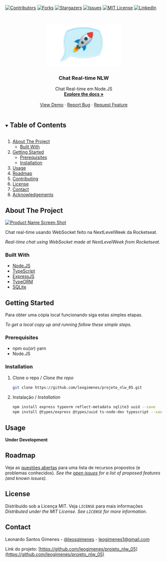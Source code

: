 <!--
*** Thanks for checking out the Best-README-Template. If you have a suggestion
*** that would make this better, please fork the repo and create a pull request
*** or simply open an issue with the tag "enhancement".
*** Thanks again! Now go create something AMAZING! :D
***
***
***
*** To avoid retyping too much info. Do a search and replace for the following:
*** leogimenes, projeto_nlw_05, leosgimenes, leogimenes1@gmail.com, Chat Real-time NLW, Chat Real-time em Node.JS
-->

<!-- PROJECT SHIELDS -->
<!--
*** I'm using markdown "reference style" links for readability.
*** Reference links are enclosed in brackets [ ] instead of parentheses ( ).
*** See the bottom of this document for the declaration of the reference variables
*** for contributors-url, forks-url, etc. This is an optional, concise syntax you may use.
*** https://www.markdownguide.org/basic-syntax/#reference-style-links
-->

[![Contributors][contributors-shield]][contributors-url]
[![Forks][forks-shield]][forks-url]
[![Stargazers][stars-shield]][stars-url]
[![Issues][issues-shield]][issues-url]
[![MIT License][license-shield]][license-url]
[![LinkedIn][linkedin-shield]][linkedin-url]

<!-- PROJECT LOGO -->
<br />
<p align="center">
  <a href="https://github.com/leogimenes/projeto_nlw_05">
    <img src="images/rocket_chat.png" alt="Logo" width="240" height="135">
  </a>

  <h3 align="center">Chat Real-time NLW</h3>

  <p align="center">
    Chat Real-time em Node.JS
    <br />
    <a href="https://github.com/leogimenes/projeto_nlw_05"><strong>Explore the docs »</strong></a>
    <br />
    <br />
    <a href="https://github.com/leogimenes/projeto_nlw_05">View Demo</a>
    ·
    <a href="https://github.com/leogimenes/projeto_nlw_05/issues">Report Bug</a>
    ·
    <a href="https://github.com/leogimenes/projeto_nlw_05/issues">Request Feature</a>
  </p>
</p>

<!-- TABLE OF CONTENTS -->
<details open="open">
  <summary><h2 style="display: inline-block">Table of Contents</h2></summary>
  <ol>
    <li>
      <a href="#about-the-project">About The Project</a>
      <ul>
        <li><a href="#built-with">Built With</a></li>
      </ul>
    </li>
    <li>
      <a href="#getting-started">Getting Started</a>
      <ul>
        <li><a href="#prerequisites">Prerequisites</a></li>
        <li><a href="#installation">Installation</a></li>
      </ul>
    </li>
    <li><a href="#usage">Usage</a></li>
    <li><a href="#roadmap">Roadmap</a></li>
    <li><a href="#contributing">Contributing</a></li>
    <li><a href="#license">License</a></li>
    <li><a href="#contact">Contact</a></li>
    <li><a href="#acknowledgements">Acknowledgements</a></li>
  </ol>
</details>

<!-- ABOUT THE PROJECT -->

## About The Project

[![Product Name Screen Shot][product-screenshot]](https://example.com)

Chat real-time usando WebSocket feito na NextLevelWeek da Rocketseat.

_Real-time chat using WebSocket made at NextLevelWeek from Rocketseat._

### Built With

- [Node.JS](https://nodejs.org/en/)
- [TypeScript](https://www.typescriptlang.org/)
- [ExpressJS](https://expressjs.com/)
- [TypeORM](https://typeorm.io/)
- [SQLite](https://www.sqlite.org/)

<!-- GETTING STARTED -->

## Getting Started

Para obter uma cópia local funcionando siga estas simples etapas.

_To get a local copy up and running follow these simple steps._

### Prerequisites

- npm ou(_or_) yarn
- Node.JS

### Installation

1. Clone o repo / _Clone the repo_
   ```sh
   git clone https://github.com/leogimenes/projeto_nlw_05.git
   ```
2. Instalação / _Installation_
   ```sh
   npm install express typeorm reflect-metadata sqlite3 uuid --save
   npm install @types/express @types/uuid ts-node-dev typescript --save-dev
   ```

<!-- USAGE EXAMPLES -->

## Usage

**Under Development**

<!-- ROADMAP -->

## Roadmap

Veja as [questões abertas](https://github.com/leogimenes/projeto_nlw_05/issues) para uma lista de recursos propostos (e problemas conhecidos).
_See the [open issues](https://github.com/leogimenes/projeto_nlw_05/issues) for a list of proposed features (and known issues)._

<!-- LICENSE -->

## License

Distribuído sob a Licença MIT. Veja `LICENSE` para mais informações
_Distributed under the MIT License. See `LICENSE` for more information._

<!-- CONTACT -->

## Contact

Leonardo Santos Gimenes - [@leosgimenes](https://twitter.com/leosgimenes) - leogimenes1@gmail.com

Link do projeto: [https://github.com/leogimenes/projeto_nlw_05](https://github.com/leogimenes/projeto_nlw_05)

<!-- MARKDOWN LINKS & IMAGES -->
<!-- https://www.markdownguide.org/basic-syntax/#reference-style-links -->

[contributors-shield]: https://img.shields.io/github/contributors/leogimenes/projeto_nlw_05.svg?style=for-the-badge
[contributors-url]: https://github.com/leogimenes/projeto_nlw_05/graphs/contributors
[forks-shield]: https://img.shields.io/github/forks/leogimenes/projeto_nlw_05.svg?style=for-the-badge
[forks-url]: https://github.com/leogimenes/projeto_nlw_05/network/members
[stars-shield]: https://img.shields.io/github/stars/leogimenes/projeto_nlw_05.svg?style=for-the-badge
[stars-url]: https://github.com/leogimenes/projeto_nlw_05/stargazers
[issues-shield]: https://img.shields.io/github/issues/leogimenes/projeto_nlw_05.svg?style=for-the-badge
[issues-url]: https://github.com/leogimenes/projeto_nlw_05/issues
[license-shield]: https://img.shields.io/github/license/leogimenes/projeto_nlw_05.svg?style=for-the-badge
[license-url]: https://github.com/leogimenes/projeto_nlw_05/blob/master/LICENSE.txt
[linkedin-shield]: https://img.shields.io/badge/-LinkedIn-black.svg?style=for-the-badge&logo=linkedin&colorB=555
[linkedin-url]: https://linkedin.com/in/leonardo-santos-gimenes
[product-screenshot]: images/screenshot.png
